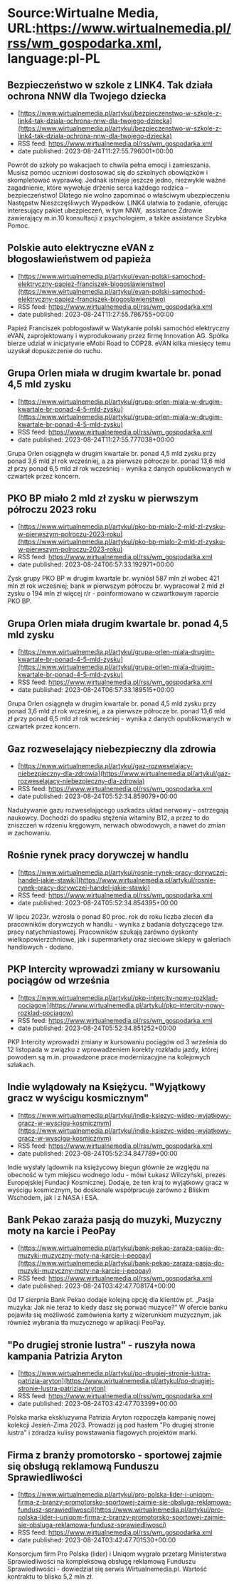# Source:Wirtualne Media, URL:https://www.wirtualnemedia.pl/rss/wm_gospodarka.xml, language:pl-PL

## Bezpieczeństwo w szkole z LINK4. Tak działa ochrona NNW dla Twojego dziecka
 - [https://www.wirtualnemedia.pl/artykul/bezpieczenstwo-w-szkole-z-link4-tak-dziala-ochrona-nnw-dla-twojego-dziecka](https://www.wirtualnemedia.pl/artykul/bezpieczenstwo-w-szkole-z-link4-tak-dziala-ochrona-nnw-dla-twojego-dziecka)
 - RSS feed: https://www.wirtualnemedia.pl/rss/wm_gospodarka.xml
 - date published: 2023-08-24T11:27:55.796001+00:00

Powrót do szkoły po wakacjach to chwila pełna emocji i zamieszania. Musisz pomóc uczniowi dostosować się do szkolnych obowiązków i skompletować wyprawkę. Jednak istnieje jeszcze jedno, niezwykle ważne zagadnienie, które wywołuje drżenie serca każdego rodzica – bezpieczeństwo! Dlatego nie wolno zapominać o właściwym ubezpieczeniu Następstw Nieszczęśliwych Wypadków. LINK4 ułatwia to zadanie, oferując interesujący pakiet ubezpieczeń, w tym NNW,  assistance Zdrowie zawierający m.in.10 konsultacji z psychologiem, a także assistance Szybka Pomoc.

## Polskie auto elektryczne eVAN z błogosławieństwem od papieża
 - [https://www.wirtualnemedia.pl/artykul/evan-polski-samochod-elektryczny-papiez-franciszek-blogoslawienstwo](https://www.wirtualnemedia.pl/artykul/evan-polski-samochod-elektryczny-papiez-franciszek-blogoslawienstwo)
 - RSS feed: https://www.wirtualnemedia.pl/rss/wm_gospodarka.xml
 - date published: 2023-08-24T11:27:55.786755+00:00

Papież Franciszek pobłogosławił w Watykanie polski samochód elektryczny eVAN, zaprojektowany i wyprodukowany przez firmę Innovation AG. Spółka bierze udział w inicjatywie eMobi Road to COP28. eVAN kilka miesięcy temu uzyskał dopuszczenie do ruchu.

## Grupa Orlen miała w drugim kwartale br. ponad 4,5 mld zysku
 - [https://www.wirtualnemedia.pl/artykul/grupa-orlen-miala-w-drugim-kwartale-br-ponad-4-5-mld-zysku](https://www.wirtualnemedia.pl/artykul/grupa-orlen-miala-w-drugim-kwartale-br-ponad-4-5-mld-zysku)
 - RSS feed: https://www.wirtualnemedia.pl/rss/wm_gospodarka.xml
 - date published: 2023-08-24T11:27:55.777038+00:00

Grupa Orlen osiągnęła w drugim kwartale br. ponad 4,5 mld zysku przy ponad 3,6 mld zł rok wcześniej, a za pierwsze półrocze br. ponad 13,6 mld zł przy ponad 6,5 mld zł rok wcześniej - wynika z danych opublikowanych w czwartek przez koncern.

## PKO BP miało 2 mld zł zysku w pierwszym półroczu 2023 roku
 - [https://www.wirtualnemedia.pl/artykul/pko-bp-mialo-2-mld-zl-zysku-w-pierwszym-polroczu-2023-roku](https://www.wirtualnemedia.pl/artykul/pko-bp-mialo-2-mld-zl-zysku-w-pierwszym-polroczu-2023-roku)
 - RSS feed: https://www.wirtualnemedia.pl/rss/wm_gospodarka.xml
 - date published: 2023-08-24T06:57:33.192971+00:00

Zysk grupy PKO BP w drugim kwartale br. wyniósł 587 mln zł wobec 421 mln zł rok wcześniej; bank w pierwszym półroczu br. wypracował 2 mld zł zysku o 194 mln zł więcej r/r - poinformowano w czwartkowym raporcie PKO BP.

## Grupa Orlen miała drugim kwartale br. ponad 4,5 mld zysku
 - [https://www.wirtualnemedia.pl/artykul/grupa-orlen-miala-drugim-kwartale-br-ponad-4-5-mld-zysku](https://www.wirtualnemedia.pl/artykul/grupa-orlen-miala-drugim-kwartale-br-ponad-4-5-mld-zysku)
 - RSS feed: https://www.wirtualnemedia.pl/rss/wm_gospodarka.xml
 - date published: 2023-08-24T06:57:33.189515+00:00

Grupa Orlen osiągnęła w drugim kwartale br. ponad 4,5 mld zysku przy ponad 3,6 mld zł rok wcześniej, a za pierwsze półrocze br. ponad 13,6 mld zł przy ponad 6,5 mld zł rok wcześniej - wynika z danych opublikowanych w czwartek przez koncern.

## Gaz rozweselający niebezpieczny dla zdrowia
 - [https://www.wirtualnemedia.pl/artykul/gaz-rozweselajacy-niebezpieczny-dla-zdrowia](https://www.wirtualnemedia.pl/artykul/gaz-rozweselajacy-niebezpieczny-dla-zdrowia)
 - RSS feed: https://www.wirtualnemedia.pl/rss/wm_gospodarka.xml
 - date published: 2023-08-24T05:52:34.859079+00:00

Nadużywanie gazu rozweselającego uszkadza układ nerwowy – ostrzegają naukowcy. Dochodzi do spadku stężenia witaminy B12, a przez to do zniszczeń w rdzeniu kręgowym, nerwach obwodowych, a nawet do zmian w zachowaniu.

## Rośnie rynek pracy dorywczej w handlu
 - [https://www.wirtualnemedia.pl/artykul/rosnie-rynek-pracy-dorywczej-handel-jakie-stawki](https://www.wirtualnemedia.pl/artykul/rosnie-rynek-pracy-dorywczej-handel-jakie-stawki)
 - RSS feed: https://www.wirtualnemedia.pl/rss/wm_gospodarka.xml
 - date published: 2023-08-24T05:52:34.854395+00:00

W lipcu 2023r. wzrosła o ponad 80 proc. rok do roku liczba zleceń dla pracowników dorywczych w handlu - wynika z badania dotyczącego tzw. pracy natychmiastowej. Pracowników szukają zarówno dyskonty wielkopowierzchniowe, jak i supermarkety oraz sieciowe sklepy w galeriach handlowych - dodano.

## PKP Intercity wprowadzi zmiany w kursowaniu pociągów od września
 - [https://www.wirtualnemedia.pl/artykul/pkp-intercity-nowy-rozklad-pociagow](https://www.wirtualnemedia.pl/artykul/pkp-intercity-nowy-rozklad-pociagow)
 - RSS feed: https://www.wirtualnemedia.pl/rss/wm_gospodarka.xml
 - date published: 2023-08-24T05:52:34.851252+00:00

PKP Intercity wprowadzi zmiany w kursowaniu pociągów od 3 września do 12 listopada w związku z wprowadzeniem korekty rozkładu jazdy, której powodem są m.in. prowadzone prace modernizacyjne na kolejowych szlakach.

## Indie wylądowały na Księżycu. "Wyjątkowy gracz w wyścigu kosmicznym"
 - [https://www.wirtualnemedia.pl/artykul/indie-ksiezyc-wideo-wyjatkowy-gracz-w-wyscigu-kosmicznym](https://www.wirtualnemedia.pl/artykul/indie-ksiezyc-wideo-wyjatkowy-gracz-w-wyscigu-kosmicznym)
 - RSS feed: https://www.wirtualnemedia.pl/rss/wm_gospodarka.xml
 - date published: 2023-08-24T05:52:34.847789+00:00

Indie wysłały lądownik na księżycowy biegun głównie ze względu na obecność w tym miejscu wodnego lodu - mówi Łukasz Wilczyński, prezes Europejskiej Fundacji Kosmicznej. Dodaje, że ten kraj to wyjątkowy gracz w wyścigu kosmicznym, bo doskonale współpracuje zarówno z Bliskim Wschodem, jak i z NASA i ESA.

## Bank Pekao zaraża pasją do muzyki, Muzyczny moty na karcie i PeoPay
 - [https://www.wirtualnemedia.pl/artykul/bank-pekao-zaraza-pasja-do-muzyki-muzyczny-moty-na-karcie-i-peopay](https://www.wirtualnemedia.pl/artykul/bank-pekao-zaraza-pasja-do-muzyki-muzyczny-moty-na-karcie-i-peopay)
 - RSS feed: https://www.wirtualnemedia.pl/rss/wm_gospodarka.xml
 - date published: 2023-08-24T03:42:47.708174+00:00

Od 17 sierpnia Bank Pekao dodaje kolejną opcję dla klientów pt. „Pasja muzyka: Jak nie teraz to kiedy dasz się porwać muzyce?” W ofercie banku pojawiła się możliwość zamówienia karty z wizerunkiem muzycznym, jak również wybrania tła muzycznego w aplikacji PeoPay.

## "Po drugiej stronie lustra" - ruszyła nowa kampania Patrizia Aryton
 - [https://www.wirtualnemedia.pl/artykul/po-drugiej-stronie-lustra-patrizia-aryton](https://www.wirtualnemedia.pl/artykul/po-drugiej-stronie-lustra-patrizia-aryton)
 - RSS feed: https://www.wirtualnemedia.pl/rss/wm_gospodarka.xml
 - date published: 2023-08-24T03:42:47.703399+00:00

Polska marka ekskluzywna Patrizia Aryton rozpoczęła kampanię nowej kolekcji Jesień-Zima 2023. Prowadzi ją pod hasłem "Po drugiej stronie lustra" i zdradza kulisy powstawania flagowych projektów marki.

## Firma z branży promotorsko - sportowej zajmie się obsługą reklamową Funduszu Sprawiedliwości
 - [https://www.wirtualnemedia.pl/artykul/pro-polska-lider-i-uniqom-firma-z-branzy-promotorsko-sportowej-zajmie-sie-obsluga-reklamowa-fundusz-sprawiedliwosci](https://www.wirtualnemedia.pl/artykul/pro-polska-lider-i-uniqom-firma-z-branzy-promotorsko-sportowej-zajmie-sie-obsluga-reklamowa-fundusz-sprawiedliwosci)
 - RSS feed: https://www.wirtualnemedia.pl/rss/wm_gospodarka.xml
 - date published: 2023-08-24T03:42:47.701530+00:00

Konsorcjum firm Pro Polska (lider) i Uniqom wygrało przetarg Ministerstwa Sprawiedliwości na kompleksową obsługę reklamową Funduszu Sprawiedliwości - dowiedział się serwis Wirtualnemedia.pl. Wartość kontraktu to blisko 5,2 mln zł.

